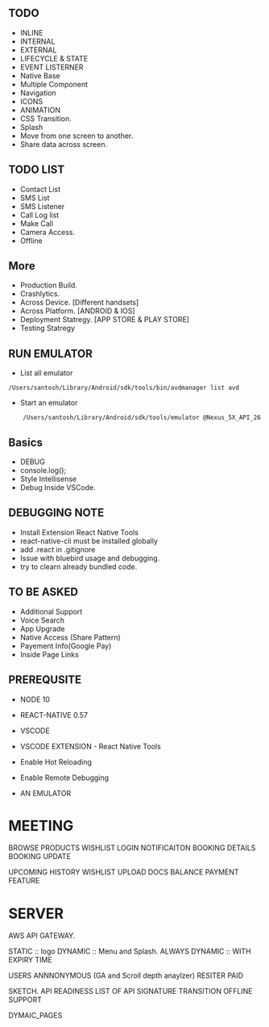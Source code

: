 ## TODO
* INLINE
* INTERNAL
* EXTERNAL
* LIFECYCLE & STATE
* EVENT LISTERNER
* Native Base
* Multiple Component
* Navigation
* ICONS 
* ANIMATION
* CSS Transition.
* Splash 
* Move from one screen to another. 
* Share data across screen.

## TODO LIST 
* Contact List
* SMS List
* SMS Listener
* Call Log list
* Make Call
* Camera Access.
* Offline


## More
* Production Build.
* Crashlytics. 
* Across Device. [Different handsets]
* Across Platform. [ANDROID & IOS]
* Deployment Statregy. [APP STORE & PLAY STORE]
* Testing Statregy


## RUN EMULATOR
* List all emulator
```
/Users/santosh/Library/Android/sdk/tools/bin/avdmanager list avd
```
* Start an emulator
```
    /Users/santosh/Library/Android/sdk/tools/emulator @Nexus_5X_API_26
```

## Basics
* DEBUG
* console.log();
* Style Intellisense
* Debug Inside VSCode. 

## DEBUGGING NOTE
* Install Extension React Native Tools
* react-native-cli must be installed globally
* add .react in .gitignore
* Issue with bluebird usage and debugging. 
* try to clearn already bundled code.

## TO BE ASKED
* Additional Support
* Voice Search
* App Upgrade
* Native Access (Share Pattern)
* Payement Info(Google Pay)
* Inside Page Links



## PREREQUSITE
* NODE  10
* REACT-NATIVE  0.57
* VSCODE 
* VSCODE EXTENSION - React Native Tools

* Enable Hot Reloading
* Enable Remote Debugging

* AN EMULATOR



# MEETING
BROWSE PRODUCTS
WISHLIST
LOGIN
NOTIFICAITON
BOOKING DETAILS
BOOKING UPDATE

UPCOMING
HISTORY
WISHLIST
UPLOAD DOCS
BALANCE PAYMENT FEATURE


# SERVER
AWS API GATEWAY.

STATIC :: logo
DYNAMIC :: Menu and Splash. 
ALWAYS DYNAMIC :: WITH EXPIRY TIME

USERS
    ANNNONYMOUS (GA and Scroll depth anaylzer)
    RESITER
    PAID

SKETCH. 
API READINESS
LIST OF API SIGNATURE
TRANSITION
OFFLINE SUPPORT 


DYMAIC_PAGES 